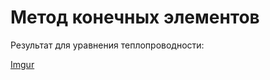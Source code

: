# Метод конечных элементов

Результат для уравнения теплопроводности:

[Imgur](http://i.imgur.com/uk3minx.png)
